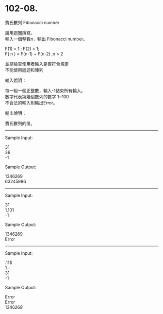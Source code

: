 # 102-08. 

費氏數列 Fibonacci number 

請用迴圈撰寫。  
輸入一個整數n，輸出 Fibonacci number。  

F(1) = 1 ; F(2) = 1;  
F( n ) = F(n-1) + F(n-2) ;n > 2  

並請檢查使用者輸入是否符合規定  
不能使用遞迴和陣列  

輸入說明：  

每一組一個正整數，輸入-1結束所有輸入。  
數字代表第幾個數列的數字 1~100  
不合法的輸入則輸出Error。  

輸出說明：  

費氏數列的值。  

--------------------- 

Sample Input:  

31  
39  
-1  

Sample Output:  

1346269  
63245986  

--------------------- 

Sample Input:  

31  
1.101  
-1  

Sample Output:  

1346269  
Error  

--------------------- 

Sample Input:  

.11$  
1.-  
31  
-1  

Sample Output:  

Error  
Error  
1346269  
